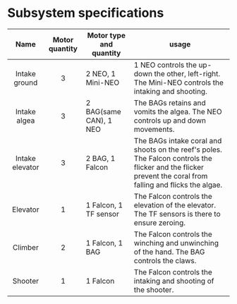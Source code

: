 # Subsystem specifications
|Name                |Motor quantity|Motor type and quantity|usage                                                                                                               |
|:------------------:|:------------:|-----------------------|--------------------------------------------------------------------------------------------------------------------|
|Intake ground       |3             |2 NEO, 1 Mini-NEO      |1 NEO controls the up-down the other, left-right. The Mini-NEO controls the intaking and shooting.                  |
|Intake algea        |3             |2 BAG(same CAN), 1 NEO |The BAGs retains and vomits the algea. The NEO controls up and down movements.                                      |
|Intake elevator     |3             |2 BAG, 1 Falcon |The BAGs intake coral and shoots on the reef's poles. The Falcon controls the flicker and the flicker prevent the coral from falling and flicks the algae.|
|Elevator            |1             |1 Falcon, 1 TF sensor  |The Falcon controls the elevation of the elevator. The TF sensors is there to ensure zeroing.                       |
|Climber             |2             |1 Falcon, 1 BAG        |The Falcon controls the winching and unwinching of the hand. The BAG controls the claws.|
|Shooter             |1             |1 Falcon               |The Falcon controls the intaking and shooting of the shooter.                                                       |